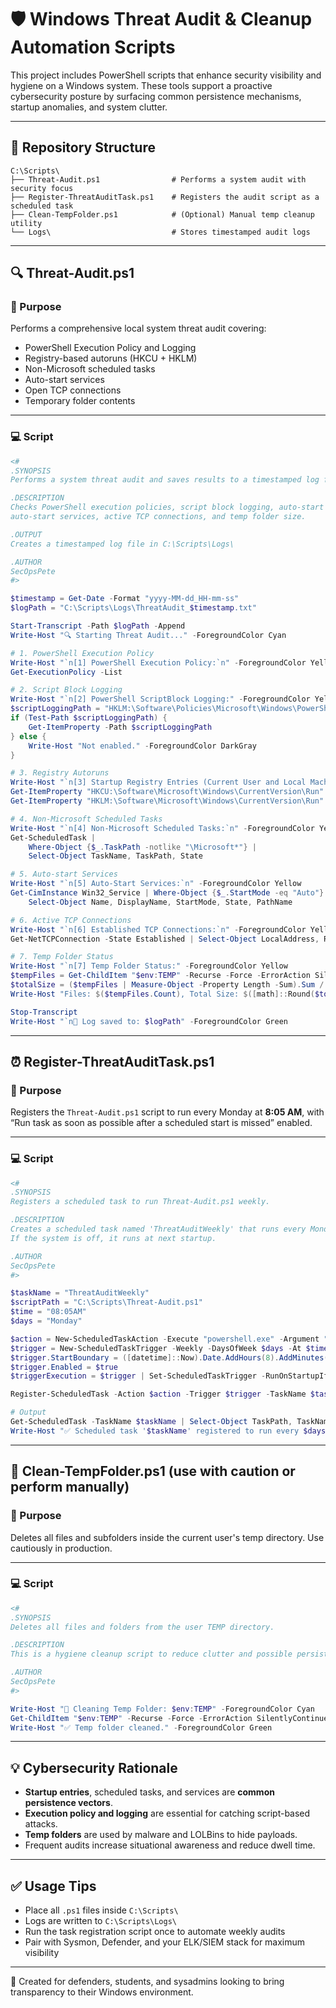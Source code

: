 # 🛡️ Windows Threat Audit & Cleanup Automation Scripts

This project includes PowerShell scripts that enhance security visibility and hygiene on a Windows system. These tools support a proactive cybersecurity posture by surfacing common persistence mechanisms, startup anomalies, and system clutter.

---

## 📁 Repository Structure

```
C:\Scripts\
├── Threat-Audit.ps1                # Performs a system audit with security focus
├── Register-ThreatAuditTask.ps1    # Registers the audit script as a scheduled task
├── Clean-TempFolder.ps1            # (Optional) Manual temp cleanup utility
└── Logs\                           # Stores timestamped audit logs
```

---

## 🔍 Threat-Audit.ps1

### 🎯 Purpose

Performs a comprehensive local system threat audit covering:

- PowerShell Execution Policy and Logging
- Registry-based autoruns (HKCU + HKLM)
- Non-Microsoft scheduled tasks
- Auto-start services
- Open TCP connections
- Temporary folder contents

---

### 💻 Script

```powershell
<#
.SYNOPSIS
Performs a system threat audit and saves results to a timestamped log file.

.DESCRIPTION
Checks PowerShell execution policies, script block logging, auto-start entries, scheduled tasks,
auto-start services, active TCP connections, and temp folder size.

.OUTPUT
Creates a timestamped log file in C:\Scripts\Logs\

.AUTHOR
SecOpsPete
#>

$timestamp = Get-Date -Format "yyyy-MM-dd_HH-mm-ss"
$logPath = "C:\Scripts\Logs\ThreatAudit_$timestamp.txt"

Start-Transcript -Path $logPath -Append
Write-Host "🔍 Starting Threat Audit..." -ForegroundColor Cyan

# 1. PowerShell Execution Policy
Write-Host "`n[1] PowerShell Execution Policy:`n" -ForegroundColor Yellow
Get-ExecutionPolicy -List

# 2. Script Block Logging
Write-Host "`n[2] PowerShell ScriptBlock Logging:" -ForegroundColor Yellow
$scriptLoggingPath = "HKLM:\Software\Policies\Microsoft\Windows\PowerShell\ScriptBlockLogging"
if (Test-Path $scriptLoggingPath) {
    Get-ItemProperty -Path $scriptLoggingPath
} else {
    Write-Host "Not enabled." -ForegroundColor DarkGray
}

# 3. Registry Autoruns
Write-Host "`n[3] Startup Registry Entries (Current User and Local Machine):" -ForegroundColor Yellow
Get-ItemProperty "HKCU:\Software\Microsoft\Windows\CurrentVersion\Run"
Get-ItemProperty "HKLM:\Software\Microsoft\Windows\CurrentVersion\Run"

# 4. Non-Microsoft Scheduled Tasks
Write-Host "`n[4] Non-Microsoft Scheduled Tasks:`n" -ForegroundColor Yellow
Get-ScheduledTask |
    Where-Object {$_.TaskPath -notlike "\Microsoft*"} |
    Select-Object TaskName, TaskPath, State

# 5. Auto-start Services
Write-Host "`n[5] Auto-Start Services:`n" -ForegroundColor Yellow
Get-CimInstance Win32_Service | Where-Object {$_.StartMode -eq "Auto"} |
    Select-Object Name, DisplayName, StartMode, State, PathName

# 6. Active TCP Connections
Write-Host "`n[6] Established TCP Connections:`n" -ForegroundColor Yellow
Get-NetTCPConnection -State Established | Select-Object LocalAddress, RemoteAddress, RemotePort, State, OwningProcess

# 7. Temp Folder Status
Write-Host "`n[7] Temp Folder Status:" -ForegroundColor Yellow
$tempFiles = Get-ChildItem "$env:TEMP" -Recurse -Force -ErrorAction SilentlyContinue
$totalSize = ($tempFiles | Measure-Object -Property Length -Sum).Sum / 1MB
Write-Host "Files: $($tempFiles.Count), Total Size: $([math]::Round($totalSize, 2)) MB"

Stop-Transcript
Write-Host "`n📝 Log saved to: $logPath" -ForegroundColor Green
```

---

## ⏰ Register-ThreatAuditTask.ps1

### 🎯 Purpose

Registers the `Threat-Audit.ps1` script to run every Monday at **8:05 AM**, with “Run task as soon as possible after a scheduled start is missed” enabled.

---

### 💻 Script

```powershell
<#
.SYNOPSIS
Registers a scheduled task to run Threat-Audit.ps1 weekly.

.DESCRIPTION
Creates a scheduled task named 'ThreatAuditWeekly' that runs every Monday at 8:05 AM.
If the system is off, it runs at next startup.

.AUTHOR
SecOpsPete
#>

$taskName = "ThreatAuditWeekly"
$scriptPath = "C:\Scripts\Threat-Audit.ps1"
$time = "08:05AM"
$days = "Monday"

$action = New-ScheduledTaskAction -Execute "powershell.exe" -Argument "-NoProfile -ExecutionPolicy Bypass -File `"$scriptPath`""
$trigger = New-ScheduledTaskTrigger -Weekly -DaysOfWeek $days -At $time
$trigger.StartBoundary = ([datetime]::Now).Date.AddHours(8).AddMinutes(5).ToString("s")
$trigger.Enabled = $true
$triggerExecution = $trigger | Set-ScheduledTaskTrigger -RunOnStartupIfMissed $true

Register-ScheduledTask -Action $action -Trigger $trigger -TaskName $taskName -Description "Run weekly threat audit every $days at $time" -User "SYSTEM" -RunLevel Highest -Force

# Output
Get-ScheduledTask -TaskName $taskName | Select-Object TaskPath, TaskName, State
Write-Host "✅ Scheduled task '$taskName' registered to run every $days at $time (will run on next startup if missed)." -ForegroundColor Green
```

---

## 🧹 Clean-TempFolder.ps1 (use with caution or perform manually)

### 🎯 Purpose

Deletes all files and subfolders inside the current user's temp directory. Use cautiously in production.

---

### 💻 Script

```powershell
<#
.SYNOPSIS
Deletes all files and folders from the user TEMP directory.

.DESCRIPTION
This is a hygiene cleanup script to reduce clutter and possible persistence hiding spots.

.AUTHOR
SecOpsPete
#>

Write-Host "🧹 Cleaning Temp Folder: $env:TEMP" -ForegroundColor Cyan
Get-ChildItem "$env:TEMP" -Recurse -Force -ErrorAction SilentlyContinue | Remove-Item -Force -Recurse -ErrorAction SilentlyContinue
Write-Host "✅ Temp folder cleaned." -ForegroundColor Green
```

---

## 💡 Cybersecurity Rationale

- **Startup entries**, scheduled tasks, and services are **common persistence vectors**.
- **Execution policy and logging** are essential for catching script-based attacks.
- **Temp folders** are used by malware and LOLBins to hide payloads.
- Frequent audits increase situational awareness and reduce dwell time.

---

## ✅ Usage Tips

- Place all `.ps1` files inside `C:\Scripts\`
- Logs are written to `C:\Scripts\Logs\`
- Run the task registration script once to automate weekly audits
- Pair with Sysmon, Defender, and your ELK/SIEM stack for maximum visibility

---

🧠 Created for defenders, students, and sysadmins looking to bring transparency to their Windows environment.
